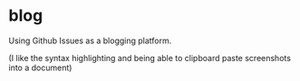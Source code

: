 # blog
Using Github Issues as a blogging platform.

(I like the syntax highlighting and being able to clipboard paste screenshots into a document)

